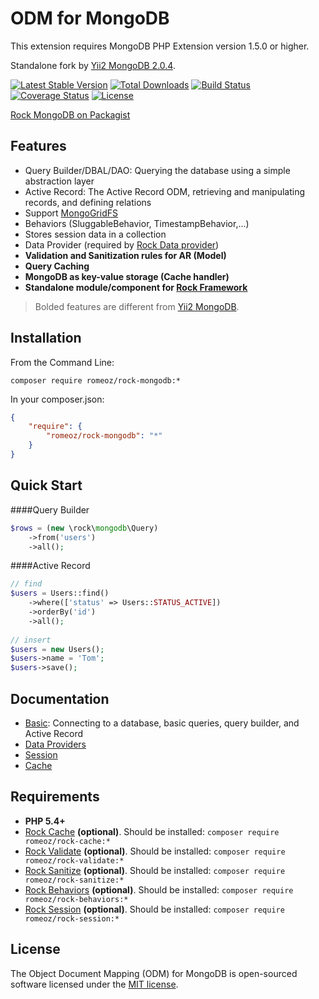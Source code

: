 ODM for MongoDB
=======================

This extension requires MongoDB PHP Extension version 1.5.0 or higher.

Standalone fork by [Yii2 MongoDB 2.0.4](https://github.com/yiisoft/yii2-mongodb).

[![Latest Stable Version](https://poser.pugx.org/romeOz/rock-mongodb/v/stable.svg)](https://packagist.org/packages/romeOz/rock-mongodb)
[![Total Downloads](https://poser.pugx.org/romeOz/rock-mongodb/downloads.svg)](https://packagist.org/packages/romeOz/rock-mongodb)
[![Build Status](https://travis-ci.org/romeOz/rock-mongodb.svg?branch=master)](https://travis-ci.org/romeOz/rock-mongodb)
[![Coverage Status](https://coveralls.io/repos/romeOz/rock-mongodb/badge.svg?branch=master)](https://coveralls.io/r/romeOz/rock-mongodb?branch=master)
[![License](https://poser.pugx.org/romeOz/rock-mongodb/license.svg)](https://packagist.org/packages/romeOz/rock-mongodb)

[Rock MongoDB on Packagist](https://packagist.org/packages/romeOz/rock-mongodb)

Features
-------------------
 
 * Query Builder/DBAL/DAO: Querying the database using a simple abstraction layer
 * Active Record: The Active Record ODM, retrieving and manipulating records, and defining relations
 * Support [MongoGridFS](http://docs.mongodb.org/manual/core/gridfs/)
 * Behaviors (SluggableBehavior, TimestampBehavior,...)
 * Stores session data in a collection
 * Data Provider (required by [Rock Data provider](https://github.com/romeOz/rock-dataprovider/))
 * **Validation and Sanitization rules for AR (Model)**
 * **Query Caching** 
 * **MongoDB as key-value storage (Cache handler)**
 * **Standalone module/component for [Rock Framework](https://github.com/romeOz/rock)**
 
> Bolded features are different from [Yii2 MongoDB](https://github.com/yiisoft/yii2-mongodb).

Installation
-------------------

From the Command Line:

`composer require romeoz/rock-mongodb:*`

In your composer.json:

```json
{
    "require": {
        "romeoz/rock-mongodb": "*"
    }
}
```

Quick Start
-------------------

####Query Builder

```php
$rows = (new \rock\mongodb\Query)
    ->from('users')
    ->all();
```

####Active Record

```php
// find
$users = Users::find()
    ->where(['status' => Users::STATUS_ACTIVE])
    ->orderBy('id')
    ->all();
    
// insert
$users = new Users();
$users->name = 'Tom';
$users->save();    
```

Documentation
-------------------

* [Basic](https://github.com/yiisoft/yii2/blob/master/extensions/mongodb/README.md): Connecting to a database, basic queries, query builder, and Active Record
* [Data Providers](https://github.com/romeOz/rock-mongodb/blob/master/docs/data-provider.md)
* [Session](https://github.com/romeOz/rock-mongodb/blob/master/docs/session.md)
* [Cache](https://github.com/romeOz/rock-mongodb/blob/master/docs/cache.md)

Requirements
-------------------

 * **PHP 5.4+**
 * [Rock Cache](https://github.com/romeOz/rock-cache) **(optional)**. Should be installed: `composer require romeoz/rock-cache:*`
 * [Rock Validate](https://github.com/romeOz/rock-validate) **(optional)**. Should be installed: `composer require romeoz/rock-validate:*`
 * [Rock Sanitize](https://github.com/romeOz/rock-sanitize) **(optional)**. Should be installed: `composer require romeoz/rock-sanitize:*`
 * [Rock Behaviors](https://github.com/romeOz/rock-behaviors) **(optional)**. Should be installed: `composer require romeoz/rock-behaviors:*`
 * [Rock Session](https://github.com/romeOz/rock-session) **(optional)**. Should be installed: `composer require romeoz/rock-session:*`

License
-------------------

The Object Document Mapping (ODM) for MongoDB is open-sourced software licensed under the [MIT license](http://opensource.org/licenses/MIT).